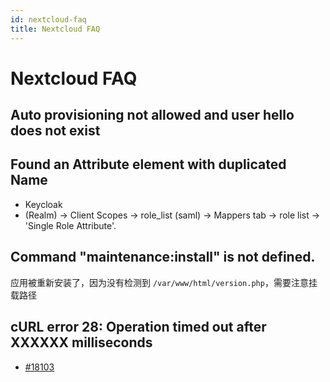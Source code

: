```yaml
---
id: nextcloud-faq
title: Nextcloud FAQ
---
```


# Nextcloud FAQ

## Auto provisioning not allowed and user hello does not exist

## Found an Attribute element with duplicated Name
* Keycloak
* (Realm) -> Client Scopes -> role_list (saml) -> Mappers tab -> role list -> 'Single Role Attribute'.

## Command "maintenance:install" is not defined.
应用被重新安装了，因为没有检测到 `/var/www/html/version.php`，需要注意挂载路径

## cURL error 28: Operation timed out after XXXXXX milliseconds 
* [#18103](https://github.com/nextcloud/server/issues/18103)
